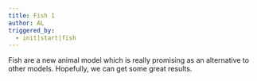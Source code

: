 ```yaml
---
title: Fish 1
author: AL
triggered_by:
  - init|start|fish
---
```

Fish are a new animal model which is really promising as an alternative to other models. Hopefully, we can get some great results.
